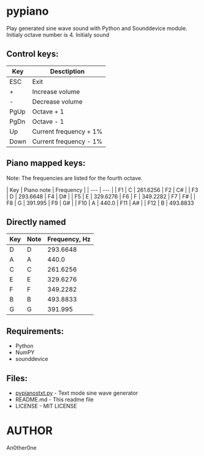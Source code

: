 # pypiano

Play generated sine wave sound with Python and Sounddevice module.
Initialy octave number is 4.
Initialy sound 

## Control keys:

| Key | Desctiption |
| --- | --- |
| ESC | Exit |
| + | Increase volume |
| - | Decrease volume |
| PgUp | Octave + 1 |
| PgDn | Octave - 1 |
| Up | Current frequency + 1% |
| Down | Current frequency - 1% |

## Piano mapped keys:

Note: The frequencies are listed for the fourth octave.

| Key | Piano note | Frequency |
| --- | --- |
| F1 | C | 261.6256
| F2 | C# |
| F3 | D | 293.6648
| F4 | D# |
| F5 | E | 329.6276
| F6 | F | 349.2282
| F7 | F# |
| F8 | G | 391.995
| F9 | G# |
| F10 | A | 440.0
| F11 | A# |
| F12 | B | 493.8833

## Directly named

| Key | Note | Frequency, Hz |
| --- | --- | --- |
| D | D | 293.6648 |
| A | A | 440.0 | 
| C | C | 261.6256 |
| E | E | 329.6276 |
| F | F | 349.2282 |
| B | B | 493.8833 |
| G | G | 391.995 |


## Requirements:

* Python
* NumPY
* sounddevice

## Files:
	
* [pypianostxt.py](pypianostxt.py) - Text mode sine wave generator
* README.md - This readme file
* LICENSE - MIT LICENSE

# AUTHOR
   An0ther0ne
